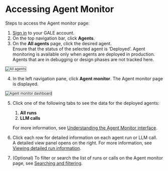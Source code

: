 # Accessing Agent Monitor

Steps to access the Agent monitor page:

1. [Sign in](https://galeadmin-kore.github.io/docs/gale/getting-started/sign-up-sign-in/#sign-in-to-gale) to your GALE account.
2. On the top navigation bar, click **Agents**.
3. On the **All agents** page, click the desired agent.  
Ensure that the status of the selected agent is ‘Deployed’. Agent monitoring is available only when agents are deployed in production. Agents that are in debugging or design phases are not tracked here.  
<img src="../images/Agent_monitor_Allagents.png" alt="All agents" title="All agents" style="border: 1px solid gray; zoom:80%;">

4. In the left navigation pane, click **Agent monitor**. The Agent monitor page is displayed.  
<img src="../images/agent_monitor_dashboard.png" alt="Agent monitor dashboard" title="Agent monitor dashboard" style="border: 1px solid gray; zoom:80%;">

5. Click one of the following tabs to see the data for the deployed agents:
    1. **All runs**
    2. **LLM calls**

    For more information, see [Understanding the Agent Monitor interface](../agent-monitor/understanding-the-agent-monitor-interface.md).

6. Click each row for detailed information on each agent run or LLM call.  
A detailed view panel opens on the right. For more information, see [Viewing detailed run information](../agent-monitor/understanding-the-agent-monitor-interface.md#viewing-detailed-run-information).

7. (Optional) To filter or search the list of runs or calls on the Agent monitor page, see [Searching and filtering](../agent-monitor/searching-and-filtering-information.md).